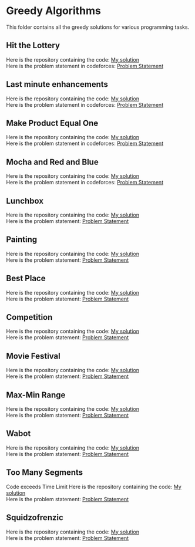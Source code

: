 # Greedy Algorithms
This folder contains all the greedy solutions for various programming tasks.
## Hit the Lottery
Here is the repository containing the code: [My solution](https://github.com/HariAakash646/CompetitiveProgramming/blob/main/GreedyAlgorithms/hit_the_lottery.py)   
Here is the problem statement in codeforces: [Problem Statement](https://codeforces.com/contest/996/problem/A)
## Last minute enhancements
Here is the repository containing the code: [My solution](https://github.com/HariAakash646/CompetitiveProgramming/blob/main/GreedyAlgorithms/last_minute_enhancements.py)     
Here is the problem statement in codeforces: [Problem Statement](https://codeforces.com/problemset/problem/1466/B)
## Make Product Equal One
Here is the repository containing the code: [My solution](https://github.com/HariAakash646/CompetitiveProgramming/blob/main/GreedyAlgorithms/product_equal_one.py)     
Here is the problem statement in codeforces: [Problem Statement](https://codeforces.com/problemset/problem/1206/B)
## Mocha and Red and Blue
Here is the repository containing the code: [My solution](https://github.com/HariAakash646/CompetitiveProgramming/blob/main/GreedyAlgorithms/red_blue_imperfect_str.py)     
Here is the problem statement in codeforces: [Problem Statement](https://codeforces.com/problemset/problem/1559/B)    
## Lunchbox
Here is the repository containing the code: [My solution](https://github.com/HariAakash646/CompetitiveProgramming/blob/main/GreedyAlgorithms/lunchbox.cpp)     
Here is the problem statement: [Problem Statement](https://codebreaker.xyz/problem/lunchbox)
## Painting
Here is the repository containing the code: [My solution](https://github.com/HariAakash646/CompetitiveProgramming/blob/main/GreedyAlgorithms/painting.cpp)     
Here is the problem statement: [Problem Statement](https://codebreaker.xyz/problem/paint)
## Best Place
Here is the repository containing the code: [My solution](https://github.com/HariAakash646/CompetitiveProgramming/blob/main/GreedyAlgorithms/best_place.cpp)     
Here is the problem statement: [Problem Statement](https://oj.uz/problem/view/NOI17_bestplace)
## Competition
Here is the repository containing the code: [My solution](https://github.com/HariAakash646/CompetitiveProgramming/blob/main/GreedyAlgorithms/competition.cpp)     
Here is the problem statement: [Problem Statement](https://tlx.toki.id/problems/sg-noi-2021-qual/A/)
## Movie Festival
Here is the repository containing the code: [My solution](https://github.com/HariAakash646/CompetitiveProgramming/blob/main/GreedyAlgorithms/movie_festival.cpp)     
Here is the problem statement: [Problem Statement](https://cses.fi/problemset/task/1629/)
## Max-Min Range
Here is the repository containing the code: [My solution](https://github.com/HariAakash646/CompetitiveProgramming/blob/main/GreedyAlgorithms/cherry.cpp)     
Here is the problem statement: [Problem Statement](https://codeforces.com/problemset/problem/1554/A)
## Wabot
Here is the repository containing the code: [My solution](https://github.com/HariAakash646/CompetitiveProgramming/blob/main/GreedyAlgorithms/wabot.cpp)     
Here is the problem statement: [Problem Statement](https://codebreaker.xyz/problem/wabot)
## Too Many Segments
Code exceeds Time Limit
Here is the repository containing the code: [My solution](https://github.com/HariAakash646/CompetitiveProgramming/blob/main/GreedyAlgorithms/too_many_segments.cpp)     
Here is the problem statement: [Problem Statement](https://codeforces.com/contest/1249/problem/D2)
## Squidzofrenzic
Here is the repository containing the code: [My solution](https://github.com/HariAakash646/CompetitiveProgramming/blob/main/GreedyAlgorithms/squidzofrenzic.cpp)     
Here is the problem statement: [Problem Statement](https://codebreaker.xyz/problem/squidzofrenzic)
